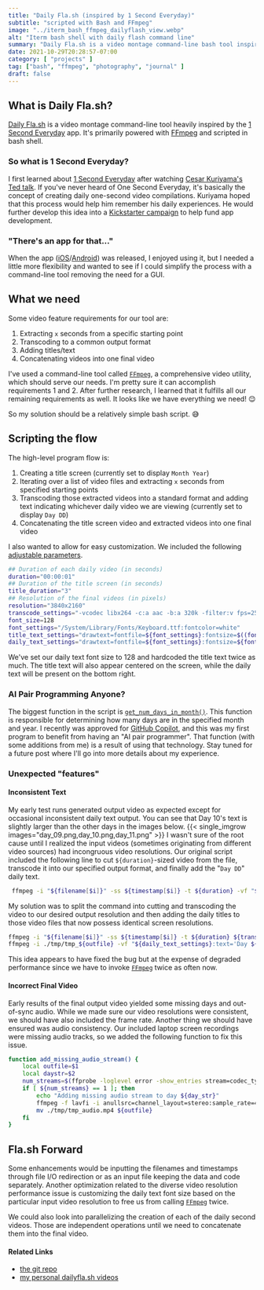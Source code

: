 ```yaml
---
title: "Daily Fla.sh (inspired by 1 Second Everyday)"
subtitle: "scripted with Bash and FFmpeg"
image: "../iterm_bash_ffmpeg_dailyflash_view.webp"
alt: "Iterm bash shell with daily flash command line"
summary: "Daily Fla.sh is a video montage command-line bash tool inspired by the 1 Second Everyday app. It's powered with FFmpeg"
date: 2021-10-29T20:28:57-07:00
category: [ "projects" ]
tag: ["bash", "ffmpeg", "photography", "journal" ]
draft: false
---
```

## What is Daily Fla.sh?
[Daily Fla.sh][flash.link] is a video montage command-line tool heavily inspired by the [1 Second Everyday][one_second.link] app. It's primarily powered with [FFmpeg][ffmpeg.link] and scripted in bash shell.

### So what is 1 Second Everyday?
I first learned about [1 Second Everyday][one_second.link] after watching [Cesar Kuriyama's Ted talk][ted.link]. If you've never heard of One Second Everyday, it's basically the concept of creating daily one-second video compilations. Kuriyama hoped that this process would help him remember his daily experiences. He would further develop this idea into a [Kickstarter campaign][kick.link] to help fund app development.

[flash.link]: https://gitlab.com/a1s0/dailyfla.sh
[one_second.link]: https://en.wikipedia.org/wiki/1_Second_Everyday
[ted.link]: https://www.ted.com/talks/cesar_kuriyama_one_second_every_day
[kick.link]: https://www.kickstarter.com/projects/cesarkuriyama/1-second-everyday-app

### "There's an app for that..."
When the app ([iOS][ios_app.link]/[Android][and_app.link]) was released, I enjoyed using it, but I needed a little more flexibility and wanted to see if I could simplify the process with a command-line tool removing the need for a GUI.

[ios_app.link]: https://itunes.apple.com/us/app/1-second-everyday/id587823548
[and_app.link]: https://play.google.com/store/apps/details?id=co.onese.android

## What we need

Some video feature requirements for our tool are:
1) Extracting `x` seconds from a specific starting point
2) Transcoding to a common output format
3) Adding titles/text
4) Concatenating videos into one final video

I've used a command-line tool called [`FFmpeg`][ffmpeg.link], a comprehensive video utility, which should serve our needs. I'm pretty sure it can accomplish requirements 1 and 2. After further research, I learned that it fulfills all our remaining requirements as well. It looks like we have everything we need! :relieved:

So my solution should be a relatively simple bash script. :sweat_smile:

## Scripting the flow

The high-level program flow is:
1) Creating a title screen (currently set to display `Month Year`)
2) Iterating over a list of video files and extracting `x` seconds from specified starting points
3) Transcoding those extracted videos into a standard format and adding text indicating whichever daily video we are viewing (currently set to display `Day DD`)
4) Concatenating the title screen video and extracted videos into one final video

I also wanted to allow for easy customization. We included the following [adjustable parameters][adjustparam.link].

```bash
## Duration of each daily video (in seconds)
duration="00:00:01"
## Duration of the title screen (in seconds)
title_duration="3"
## Resolution of the final videos (in pixels)
resolution="3840x2160"
transcode_settings="-vcodec libx264 -c:a aac -b:a 320k -filter:v fps=25 -s ${resolution}"
font_size=128
font_settings="/System/Library/Fonts/Keyboard.ttf:fontcolor=white"
title_text_settings="drawtext=fontfile=${font_settings}:fontsize=$((font_size*2)):x=(w-text_w)/2:y=(h-text_h)/2"
daily_text_settings="drawtext=fontfile=${font_settings}:fontsize=${font_size}:box=1:boxcolor=black@0.5:boxborderw=5:x=(w*3/4):y=(h*3/4)"
```
We've set our daily text font size to 128 and hardcoded the title text twice as much.  The title text will also appear centered on the screen, while the daily text will be present on the bottom right.

[adjustparam.link]: https://gitlab.com/a1s0/dailyfla.sh/-/blob/master/dailyfla.sh#L3

### AI Pair Programming Anyone?
The biggest function in the script is [`get_num_days_in_month()`][func.link].  This function is responsible for determining how many days are in the specified month and year. I recently was approved for [GitHub Copilot][copilot.link], and this was my first program to benefit from having an "AI pair programmer". That function (with some additions from me) is a result of using that technology.  Stay tuned for a future post where I'll go into more details about my experience.

[func.link]: https://gitlab.com/a1s0/dailyfla.sh/-/blob/master/dailyfla.sh#L83
[copilot.link]: https://copilot.github.com

### Unexpected "features"
#### Inconsistent Text
My early test runs generated output video as expected except for occasional inconsistent daily text output.  You can see that Day 10's text is slightly larger than the other days in the images below.
{{< single_imgrow images="day_09.png,day_10.png,day_11.png" >}}
I wasn't sure of the root cause until I realized the input videos (sometimes originating from different video sources) had incongruous video resolutions.  Our original script included the following line to cut `${duration}`-sized video from the file, transcode it into our specified output format, and finally add the "`Day DD`" daily text.

```bash
 ffmpeg -i "${filename[$i]}" -ss ${timestamp[$i]} -t ${duration} -vf "${daily_text_settings}:text='Day ${day_str}'" ${transcode_settings} ./tmp/${outfile} &> /dev/null
```
My solution was to split the command into cutting and transcoding the video to our desired output resolution and then adding the daily titles to those video files that now possess identical screen resolutions.
```bash
ffmpeg -i "${filename[$i]}" -ss ${timestamp[$i]} -t ${duration} ${transcode_settings} ./tmp/tmp_${outfile}
ffmpeg -i ./tmp/tmp_${outfile} -vf "${daily_text_settings}:text='Day ${day_str}'" ./tmp/${outfile}
```
This idea appears to have fixed the bug but at the expense of degraded performance since we have to invoke [`FFmpeg`][ffmpeg.link] twice as often now.

#### Incorrect Final Video
Early results of the final output video yielded some missing days and out-of-sync audio.  While we made sure our video resolutions were consistent, we should have also included the frame rate.  Another thing we should have ensured was audio consistency.  Our included laptop screen recordings were missing audio tracks, so we added the following function to fix this issue.
```bash
function add_missing_audio_stream() {
    local outfile=$1
    local daystr=$2
    num_streams=$(ffprobe -loglevel error -show_entries stream=codec_type -of csv=p=0 ${outfile} | wc -l)
    if [ ${num_streams} == 1 ]; then
        echo "Adding missing audio stream to day ${day_str}"
        ffmpeg -f lavfi -i anullsrc=channel_layout=stereo:sample_rate=48000 -i ${outfile} -c:v copy -c:a aac -shortest -y ./tmp/tmp_audio.mp4 &> /dev/null
        mv ./tmp/tmp_audio.mp4 ${outfile}
    fi
} 
```

## Fla.sh Forward
Some enhancements would be inputting the filenames and timestamps through file I/O redirection or as an input file keeping the data and code separately.  Another optimization related to the diverse video resolution performance issue is customizing the daily text font size based on the particular input video resolution to free us from calling [`FFmpeg`][ffmpeg.link] twice.

We could also look into parallelizing the creation of each of the daily second videos.  Those are independent operations until we need to concatenate them into the final video.

#### Related Links ####
* [the git repo](https://gitlab.com/a1s0/dailyfla.sh)
* [my personal dailyfla.sh videos](../../tag/daily-flash-videos)

[ffmpeg.link]: https://www.ffmpeg.org